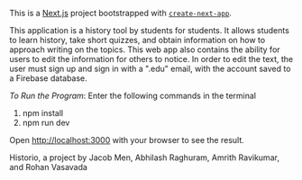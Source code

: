 This is a [Next.js](https://nextjs.org/) project bootstrapped with [`create-next-app`](https://github.com/vercel/next.js/tree/canary/packages/create-next-app).

This application is a history tool by students for students. It allows students to learn history, take short quizzes, and obtain information on how to approach writing on the topics. This web app also contains the ability for users to edit the information for others to notice. In order to edit the text, the user must sign up and sign in with a ".edu" email, with the account saved to a Firebase database. 

*To Run the Program*:
Enter the following commands in the terminal

1. npm install
2. npm run dev

Open [http://localhost:3000](http://localhost:3000) with your browser to see the result.


Historio, a project by Jacob Men, Abhilash Raghuram, Amrith Ravikumar, and Rohan Vasavada
